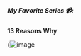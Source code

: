 ##### My Favorite Series :video_camera::

**13 Reasons Why**

(![image](https://github.com/MusashiStussy/app-dev/assets/157148022/cea07a21-8005-42f2-950a-eafe2dc9c065)


